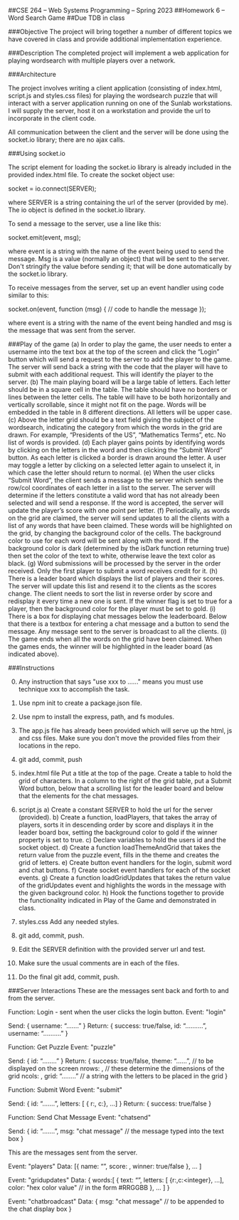##CSE 264 – Web Systems Programming – Spring 2023
##Homework 6 – Word Search Game
##Due TDB in class

###Objective
The project will bring together a number of different topics we have covered in class and provide additional implementation experience.

###Description
The completed project will implement a web application for playing wordsearch with multiple players over a network.

###Architecture

The project involves writing a client application (consisting of index.html, script.js and styles.css files) for playing the wordsearch puzzle that will interact with a server application running on one of the Sunlab workstations. I will supply the server, host it on a workstation and provide the url to incorporate in the client code. 

All communication between the client and the server will be done using the socket.io library; there are no ajax calls.

###Using socket.io

The script element for loading the socket.io library is already included in the provided index.html file. To create the socket object use:

socket = io.connect(SERVER);

where SERVER is a string containing the url of the server (provided by me). The io object is defined in the socket.io library.

To send a message to the server, use a line like this:

socket.emit(event, msg);

where event is a string with the name of the event being used to send the message. Msg is a value (normally an object) that will be sent to the server. Don't stringify the value before sending it; that will be done automatically by the socket.io library. 

To receive messages from the server, set up an event handler using code similar to this:

socket.on(event, function (msg) {
  // code to handle the message
});

where event is a string with the name of the event being handled and msg is the message that was sent from the server.

###Play of the game
  (a) In order to play the game, the user needs to enter a username into the text box at the top of the screen and click the “Login” button which will send a request to the server to add the player to the game. The server will send back a string with the code that the player will have to submit with each additional request. This will identify the player to the server. 
  (b) The main playing board will be a large table of letters. Each letter should be in a square cell in the table. The table should have no borders or lines between the letter cells. The table will have to be both horizontally and vertically scrollable, since it might not fit on the page. Words will be embedded in the table in 8 different directions. All letters will be upper case.
  (c) Above the letter grid should be a text field giving the subject of the wordsearch, indicating the category from which the words in the grid are drawn. For example, “Presidents of the US”, “Mathematics Terms”, etc. No list of words is provided.
  (d) Each player gains points by identifying words by clicking on the letters in the word and then clicking the “Submit Word” button. As each letter is clicked a border is drawn around the letter. A user may toggle a letter by clicking on a selected letter again to unselect it, in which case the letter should return to normal. 
  (e) When the user clicks “Submit Word”, the client sends a message to the server which sends the row/col coordinates of each letter in a list to the server. The server will determine if the letters constitute a valid word that has not already been selected and will send a response. If the word is accepted, the server will update the player’s score with one point per letter.
  (f) Periodically, as words on the grid are claimed, the server will send updates to all the clients with a list of any words that have been claimed. These words will be highlighted on the grid, by changing the background color of the cells. The background color to use for each word will be sent along with the word. If the background color is dark (determined by the isDark function returning true) then set the color of the text to white, otherwise leave the text color as black.
  (g) Word submissions will be processed by the server in the order received. Only the first player to submit a word receives credit for it.
  (h) There is a leader board which displays the list of players and their scores. The server will update this list and resend it to the clients as the scores change. The client needs to sort the list in reverse order by score and redisplay it every time a new one is sent. If the winner flag is set to true for a player, then the background color for the player must be set to gold.
  (i) There is a box for displaying chat messages below the leaderboard. Below that there is a textbox for entering a chat message and a button to send the message. Any message sent to the server is broadcast to all the clients.
  (i) The game ends when all the words on the grid have been claimed. When the games ends, the winner will be highlighted in the leader board (as indicated above).

###Instructions

0. Any instruction that says "use xxx to ......" means you must use technique xxx to accomplish the task.

1. Use npm init to create a package.json file.

2. Use npm to install the express, path, and fs modules. 

3. The app.js file has already been provided which will serve up the html, js and css files. Make sure you don't move the provided files from their locations in the repo.

4. git add, commit, push

5. index.html file
  Put a title at the top of the page. Create a table to hold the grid of characters. In a column to the right of the grid table, put a Submit Word button, below that a scrolling list for the leader board and below that the elements for the chat messages.

6. script.js
a) Create a constant SERVER to hold the url for the server (provided).
b) Create a function, loadPlayers, that takes the array of players, sorts it in descending order by score and displays it in the leader board box, setting the background color to gold if the winner property is set to true.
c) Declare variables to hold the users id and the socket object.
d) Create a function loadThemeAndGrid that takes the return value from the puzzle event, fills in the theme and creates the grid of letters.
e) Create button event handlers for the login, submit word and chat buttons.
f) Create socket event handlers for each of the socket events.
g) Create a function loadGridUpdates that takes the return value of the gridUpdates event and highlights the words in the message with the given background color.
h) Hook the functions together to provide the functionality indicated in Play of the Game and demonstrated in class.

7. styles.css
Add any needed styles.

8. git add, commit, push.

9. Edit the SERVER definition with the provided server url and test.

10. Make sure the usual comments are in each of the files.

11. Do the final git add, commit, push.

###Server Interactions
These are the messages sent back and forth to and from the server.

Function: Login - sent when the user clicks the login button.
Event: "login"

Send:
{
  username: “.......”
}
Return:
{
  success: true/false,
  id: “..........”,
  username: “..........”
}

Function: Get Puzzle
Event: "puzzle"

Send:
{
  id: “........”
}
Return:
{
  success: true/false,
  theme: “......”, // to be displayed on the screen
  nrows: <integer>, // these determine the dimensions of the grid
  ncols: <integer>,
  grid: “........” // a string with the letters to be placed in the grid
}

Function: Submit Word
Event: "submit"

Send:
{
  id: “.......”,
  letters: 
    [ { r:<integer>, 
        c:<integer>}, ...]
}
Return:
{
  success: true/false
}

Function: Send Chat Message
Event: "chatsend"

Send:
{
  id: “.......”,
  msg: "chat message" // the message typed into the text box
}

This are the messages sent from the server. 

Event: "players"
Data:
[{
  name: “<username>”,
  score: <integer>,
  winner: true/false
}, ...
]

Event: "gridupdates"
Data:
{
  words:[
    {
      text: “<the word that was claimed>”,
      letters: [ {r:<integer>,c:<integer}, ...],
      color: "hex color value" // in the form #RRGGBB
    }, ...
  ]
}

Event: "chatbroadcast"
Data:
{
  msg: "chat message"  // to be appended to the chat display box
}


